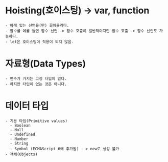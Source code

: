 # Hoisting(호이스팅) -> var, function
    - 아래 있는 선언을(만) 끌어올리다.
    - 함수를 예를 들면 함수 선언 -> 함수 호출이 일반적이지만 함수 호출 -> 함수 선언도 가능하다.
    - let은 호이스팅이 적용이 되지 않음.

# 자료형(Data Types)
    - 변수가 가지는 고정 타입이 없다.
    - 하지만 타입이 없는 것은 아니다.

# 데이터 타입
    - 기본 타입(Primitive values)
      - Boolean
      - Null
      - Undefined
      - Number
      - String
      - Symbol (ECMAScript 6에 추가됨) - > new로 생성 불가
    - 객체(Objects)